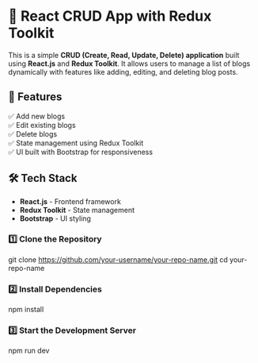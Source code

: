 # 🚀 React CRUD App with Redux Toolkit

This is a simple **CRUD (Create, Read, Update, Delete) application** built using **React.js** and **Redux Toolkit**. It allows users to manage a list of blogs dynamically with features like adding, editing, and deleting blog posts.

 

## 📌 Features
✅ Add new blogs  
✅ Edit existing blogs  
✅ Delete blogs  
✅ State management using Redux Toolkit  
✅ UI built with Bootstrap for responsiveness  

## 🛠️ Tech Stack
- **React.js** - Frontend framework  
- **Redux Toolkit** - State management  
- **Bootstrap** - UI styling  

 ### 1️⃣ Clone the Repository
 
git clone https://github.com/your-username/your-repo-name.git
cd your-repo-name

### 2️⃣ Install Dependencies

npm install

### 3️⃣ Start the Development Server

npm run dev